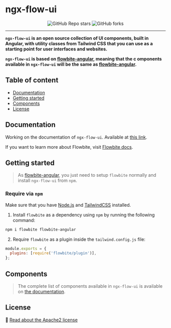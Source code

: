 <!-- @format -->

# ngx-flow-ui

<div align="center">
  <img alt="GitHub Repo stars" src="https://img.shields.io/github/stars/mgremy/ngx-flow-ui?style=flat&label=Repo stars">
  <img alt="GitHub forks" src="https://img.shields.io/github/forks/mgremy/ngx-flow-ui?style=flat&label=Repo forks">
</div>

---

**`ngx-flow-ui` is an open source collection of UI components, built in Angular, with utility classes from Tailwind CSS that you can use as a starting point for user interfaces and websites.**

**`ngx-flow-ui` is based on [flowbite-angular](https://github.com/themesberg/flowbite-angular), meaning that the c omponents available in `ngx-flow-ui` will be the same as [flowbite-angular](https://github.com/themesberg/flowbite-angular).**

## Table of content

- [Documentation](#documentation)
- [Getting started](#getting-started)
- [Components](#components)
- [License](#license)

## Documentation

Working on the documentation of `ngx-flow-ui`. Available at [this link](https://mgremy.github.io/ngx-flow-ui).

If you want to learn more about Flowbite, visit [Flowbite docs](https://flowbite.com/docs/getting-started/introduction).

## Getting started

> As [flowbite-angular](https://github.com/themesberg/flowbite-angular), you just need to setup `flowbite` normally and install `ngx-flow-ui` from `npm`.

### Require via `npm`

Make sure that you have [Node.js](https://nodejs.org/en) and [TailwindCSS](https://tailwindcss.com) installed.

1. Install `flowbite` as a dependency using `npm` by running the following command:

```bash
npm i flowbite flowbite-angular
```

2. Require `flowbite` as a plugin inside the `tailwind.config.js` file:

```javascript
module.exports = {
  plugins: [require('flowbite/plugin')],
};
```

## Components

> The complete list of components available in `ngx-flow-ui` is available on [the documentation](https://mgremy.github.io/ngx-flow-ui/components).

## License

:bookmark_tabs: [Read about the Apache2 license](https://www.apache.org/licenses/LICENSE-2.0)
